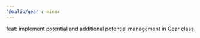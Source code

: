 ```yaml
---
'@malib/gear': minor
---
```


feat: implement potential and additional potential management in Gear class
